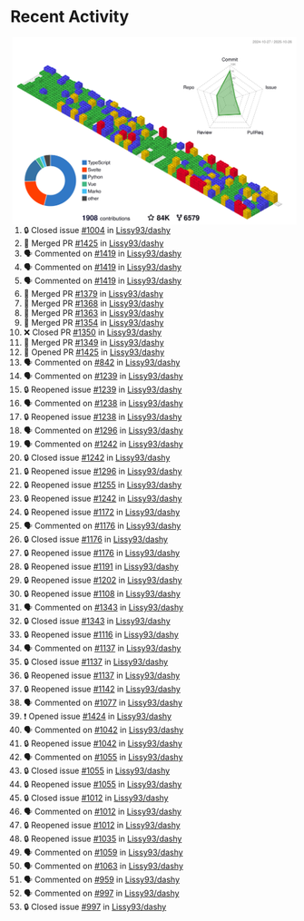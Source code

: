 # Recent Activity

<!-- Summary card -->
<a href="https://github.com/Lissy93/Lissy93/blob/master/METRICS.md">
  <img
    align="right"
    width="500"
    alt="Profile data, generated with yoshi389111/github-profile-3d-contrib"
    src="https://raw.githubusercontent.com/Lissy93/Lissy93/master/profile-3d-contrib/profile-gitblock.svg"
  />
</a>

<!--START_SECTION:activity-->
1. 🔒 Closed issue [#1004](https://github.com/Lissy93/dashy/issues/1004) in [Lissy93/dashy](https://github.com/Lissy93/dashy)
2. 🎉 Merged PR [#1425](https://github.com/Lissy93/dashy/pull/1425) in [Lissy93/dashy](https://github.com/Lissy93/dashy)
3. 🗣 Commented on [#1419](https://github.com/Lissy93/dashy/issues/1419) in [Lissy93/dashy](https://github.com/Lissy93/dashy)
4. 🗣 Commented on [#1419](https://github.com/Lissy93/dashy/issues/1419) in [Lissy93/dashy](https://github.com/Lissy93/dashy)
5. 🗣 Commented on [#1419](https://github.com/Lissy93/dashy/issues/1419) in [Lissy93/dashy](https://github.com/Lissy93/dashy)
6. 🎉 Merged PR [#1379](https://github.com/Lissy93/dashy/pull/1379) in [Lissy93/dashy](https://github.com/Lissy93/dashy)
7. 🎉 Merged PR [#1368](https://github.com/Lissy93/dashy/pull/1368) in [Lissy93/dashy](https://github.com/Lissy93/dashy)
8. 🎉 Merged PR [#1363](https://github.com/Lissy93/dashy/pull/1363) in [Lissy93/dashy](https://github.com/Lissy93/dashy)
9. 🎉 Merged PR [#1354](https://github.com/Lissy93/dashy/pull/1354) in [Lissy93/dashy](https://github.com/Lissy93/dashy)
10. ❌ Closed PR [#1350](https://github.com/Lissy93/dashy/pull/1350) in [Lissy93/dashy](https://github.com/Lissy93/dashy)
11. 🎉 Merged PR [#1349](https://github.com/Lissy93/dashy/pull/1349) in [Lissy93/dashy](https://github.com/Lissy93/dashy)
12. 💪 Opened PR [#1425](https://github.com/Lissy93/dashy/pull/1425) in [Lissy93/dashy](https://github.com/Lissy93/dashy)
13. 🗣 Commented on [#842](https://github.com/Lissy93/dashy/issues/842) in [Lissy93/dashy](https://github.com/Lissy93/dashy)
14. 🗣 Commented on [#1239](https://github.com/Lissy93/dashy/issues/1239) in [Lissy93/dashy](https://github.com/Lissy93/dashy)
15. 🔒 Reopened issue [#1239](https://github.com/Lissy93/dashy/issues/1239) in [Lissy93/dashy](https://github.com/Lissy93/dashy)
16. 🗣 Commented on [#1238](https://github.com/Lissy93/dashy/issues/1238) in [Lissy93/dashy](https://github.com/Lissy93/dashy)
17. 🔒 Reopened issue [#1238](https://github.com/Lissy93/dashy/issues/1238) in [Lissy93/dashy](https://github.com/Lissy93/dashy)
18. 🗣 Commented on [#1296](https://github.com/Lissy93/dashy/issues/1296) in [Lissy93/dashy](https://github.com/Lissy93/dashy)
19. 🗣 Commented on [#1242](https://github.com/Lissy93/dashy/issues/1242) in [Lissy93/dashy](https://github.com/Lissy93/dashy)
20. 🔒 Closed issue [#1242](https://github.com/Lissy93/dashy/issues/1242) in [Lissy93/dashy](https://github.com/Lissy93/dashy)
21. 🔒 Reopened issue [#1296](https://github.com/Lissy93/dashy/issues/1296) in [Lissy93/dashy](https://github.com/Lissy93/dashy)
22. 🔒 Reopened issue [#1255](https://github.com/Lissy93/dashy/issues/1255) in [Lissy93/dashy](https://github.com/Lissy93/dashy)
23. 🔒 Reopened issue [#1242](https://github.com/Lissy93/dashy/issues/1242) in [Lissy93/dashy](https://github.com/Lissy93/dashy)
24. 🔒 Reopened issue [#1172](https://github.com/Lissy93/dashy/issues/1172) in [Lissy93/dashy](https://github.com/Lissy93/dashy)
25. 🗣 Commented on [#1176](https://github.com/Lissy93/dashy/issues/1176) in [Lissy93/dashy](https://github.com/Lissy93/dashy)
26. 🔒 Closed issue [#1176](https://github.com/Lissy93/dashy/issues/1176) in [Lissy93/dashy](https://github.com/Lissy93/dashy)
27. 🔒 Reopened issue [#1176](https://github.com/Lissy93/dashy/issues/1176) in [Lissy93/dashy](https://github.com/Lissy93/dashy)
28. 🔒 Reopened issue [#1191](https://github.com/Lissy93/dashy/issues/1191) in [Lissy93/dashy](https://github.com/Lissy93/dashy)
29. 🔒 Reopened issue [#1202](https://github.com/Lissy93/dashy/issues/1202) in [Lissy93/dashy](https://github.com/Lissy93/dashy)
30. 🔒 Reopened issue [#1108](https://github.com/Lissy93/dashy/issues/1108) in [Lissy93/dashy](https://github.com/Lissy93/dashy)
31. 🗣 Commented on [#1343](https://github.com/Lissy93/dashy/issues/1343) in [Lissy93/dashy](https://github.com/Lissy93/dashy)
32. 🔒 Closed issue [#1343](https://github.com/Lissy93/dashy/issues/1343) in [Lissy93/dashy](https://github.com/Lissy93/dashy)
33. 🔒 Reopened issue [#1116](https://github.com/Lissy93/dashy/issues/1116) in [Lissy93/dashy](https://github.com/Lissy93/dashy)
34. 🗣 Commented on [#1137](https://github.com/Lissy93/dashy/issues/1137) in [Lissy93/dashy](https://github.com/Lissy93/dashy)
35. 🔒 Closed issue [#1137](https://github.com/Lissy93/dashy/issues/1137) in [Lissy93/dashy](https://github.com/Lissy93/dashy)
36. 🔒 Reopened issue [#1137](https://github.com/Lissy93/dashy/issues/1137) in [Lissy93/dashy](https://github.com/Lissy93/dashy)
37. 🔒 Reopened issue [#1142](https://github.com/Lissy93/dashy/issues/1142) in [Lissy93/dashy](https://github.com/Lissy93/dashy)
38. 🗣 Commented on [#1077](https://github.com/Lissy93/dashy/issues/1077) in [Lissy93/dashy](https://github.com/Lissy93/dashy)
39. ❗ Opened issue [#1424](https://github.com/Lissy93/dashy/issues/1424) in [Lissy93/dashy](https://github.com/Lissy93/dashy)
40. 🗣 Commented on [#1042](https://github.com/Lissy93/dashy/issues/1042) in [Lissy93/dashy](https://github.com/Lissy93/dashy)
41. 🔒 Reopened issue [#1042](https://github.com/Lissy93/dashy/issues/1042) in [Lissy93/dashy](https://github.com/Lissy93/dashy)
42. 🗣 Commented on [#1055](https://github.com/Lissy93/dashy/issues/1055) in [Lissy93/dashy](https://github.com/Lissy93/dashy)
43. 🔒 Closed issue [#1055](https://github.com/Lissy93/dashy/issues/1055) in [Lissy93/dashy](https://github.com/Lissy93/dashy)
44. 🔒 Reopened issue [#1055](https://github.com/Lissy93/dashy/issues/1055) in [Lissy93/dashy](https://github.com/Lissy93/dashy)
45. 🔒 Closed issue [#1012](https://github.com/Lissy93/dashy/issues/1012) in [Lissy93/dashy](https://github.com/Lissy93/dashy)
46. 🗣 Commented on [#1012](https://github.com/Lissy93/dashy/issues/1012) in [Lissy93/dashy](https://github.com/Lissy93/dashy)
47. 🔒 Reopened issue [#1012](https://github.com/Lissy93/dashy/issues/1012) in [Lissy93/dashy](https://github.com/Lissy93/dashy)
48. 🔒 Reopened issue [#1035](https://github.com/Lissy93/dashy/issues/1035) in [Lissy93/dashy](https://github.com/Lissy93/dashy)
49. 🗣 Commented on [#1059](https://github.com/Lissy93/dashy/issues/1059) in [Lissy93/dashy](https://github.com/Lissy93/dashy)
50. 🗣 Commented on [#1063](https://github.com/Lissy93/dashy/issues/1063) in [Lissy93/dashy](https://github.com/Lissy93/dashy)
51. 🗣 Commented on [#959](https://github.com/Lissy93/dashy/issues/959) in [Lissy93/dashy](https://github.com/Lissy93/dashy)
52. 🗣 Commented on [#997](https://github.com/Lissy93/dashy/issues/997) in [Lissy93/dashy](https://github.com/Lissy93/dashy)
53. 🔒 Closed issue [#997](https://github.com/Lissy93/dashy/issues/997) in [Lissy93/dashy](https://github.com/Lissy93/dashy)
<!--END_SECTION:activity-->
